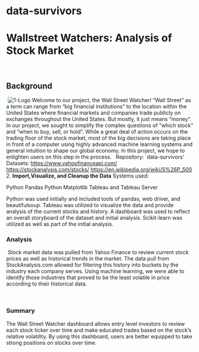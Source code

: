 # data-survivors

# Wallstreet Watchers: Analysis of Stock Market
​
## Background
​
![1-Logo](https://stockanalysis.com/stocks/)
​
Welcome to our project, the Wall Street Watcher! “Wall Street” as a term can range from “big financial institutions” to the location within the United States where financial markets and companies trade publicly on exchanges throughout the United States. But mostly, it just means “money”. In our project, we sought to simplify the complex questions of “which stock” and “when to buy, sell, or hold”. While a great deal of action occurs on the trading floor of the stock market, most of the big decisions are taking place in front of a computer using highly advanced machine learning systems and general intuition to shape our global economy. In this project, we hope to enlighten users on this step in the process. 
​
​
Repository: `data-survivors’
​
Datasets:
https://www.yahoofinanceapi.com/
https://stockanalysis.com/stocks/
https://en.wikipedia.org/wiki/S%26P_500
​
2. **Import,Visualize, and Cleanup the Data**
Systems used:
 
Python Pandas
Python Matplotlib
Tableau and Tableau Server
 
Python was used initially and included tools of pandas, web driver, and beautifulsoup. 
Tableau was utilized to visualize the data and provide analysis of the current stocks and history. A dashboard was used to reflect an overall storyboard of the dataset and initial analysis.
Scikit-learn was utilized as well as part of the initial analysis.
 
  ### Analysis
​   Stock market data was pulled from Yahoo Finance to review current stock prices as well as historical trends in the market. The data pull from StockAnalysis.com allowed for filtering this history into buckets by the industry each company serves. Using machine learning, we were able to identify those industries that proved to be the least volatile in price according to their historical data.
 
​
### Summary
 
The Wall Street Watcher dashboard allows entry level investors to review each stock ticker over time and make educated trades based on the stock’s relative volatility. By using this dashboard, users are better equipped to take strong positions on stocks over time. 
